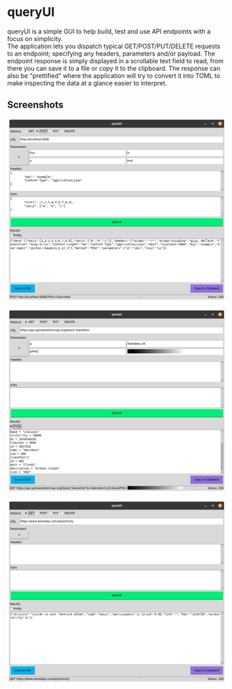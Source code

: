 # queryUI
queryUI is a simple GUI to help build, test and use API endpoints with a focus on simplicity.  
The application lets you dispatch typical GET/POST/PUT/DELETE requests to an endpoint; specifying any headers, parameters and/or payload. The endpoint response is simply displayed in a scrollable text field to read, from there you can save it to a file or copy it to the clipboard. The response can also be "prettified" where the application will try to convert it into TOML to make inspecting the data at a glance easier to interpret.  

## Screenshots
![queryUI](https://github.com/NixonInnes/queryUI/blob/master/screenshots/Screenshot%20from%202022-04-08%2023-58-32.png)  

![queryUI](https://github.com/NixonInnes/queryUI/blob/master/screenshots/Screenshot%20from%202022-04-08%2019-00-25.png)

![queryUI](https://github.com/NixonInnes/queryUI/blob/master/screenshots/Screenshot%20from%202022-04-08%2019-01-26.png)
